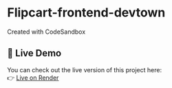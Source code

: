 # Flipcart-frontend-devtown
Created with CodeSandbox
## 🚀 Live Demo

You can check out the live version of this project here:  
👉 [Live on Render](https://flipcart-frontend-devtown.onrender.com)

